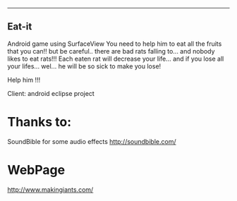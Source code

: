 ------------------------------
Eat-it 
------------------------------

Android game using SurfaceView
You need to help him to eat all the fruits that you can!! 
but be careful.. there are bad rats falling to... and nobody likes to eat rats!!!
Each eaten rat will decrease your life... and if you lose all your lifes... wel... he will be so sick to make you lose!

Help him !!!

Client: android eclipse project


Thanks to:
===========

SoundBible for some audio effects
http://soundbible.com/


WebPage
===========
http://www.makingiants.com/